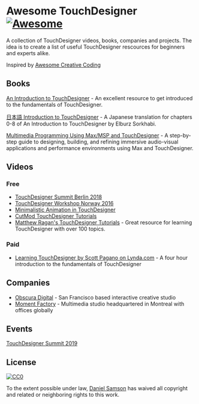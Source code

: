 # Awesome TouchDesigner [![Awesome](https://cdn.rawgit.com/sindresorhus/awesome/d7305f38d29fed78fa85652e3a63e154dd8e8829/media/badge.svg)](https://github.com/sindresorhus/awesome)

A collection of TouchDesigner videos, books, companies and projects. The idea is to create a list of useful TouchDesigner rescources for beginners and experts alike.

Inspired by [Awesome Creative Coding](https://github.com/terkelg/awesome-creative-coding/)

## Books

[An Introduction to TouchDesigner](http://book.nvoid.com) - An excellent resource to get introduced to the fundamentals of TouchDesigner.

[日本語 Introduction to TouchDesigner](http://d35rzo48ywhnw2.cloudfront.net/JP_Introduction_to_TouchDesigner.zip) - A Japanese translation for chapters 0-8 of An Introduction to TouchDesigner by Elburz Sorkhabi.

[Multimedia Programming Using Max/MSP and TouchDesigner](https://www.packtpub.com/hardware-and-creative/multimedia-programming-using-maxmsp-and-touchdesigner) - A step-by-step guide to designing, building, and refining immersive audio-visual applications and performance environments using Max and TouchDesigner.

## Videos
### Free

- [TouchDesigner Summit Berlin 2018](https://www.youtube.com/playlist?list=PLSqkC3f_BStzZ9CyGW9ahN8Sb_zoCWak1)
- [TouchDesigner Workshop Norway 2016](https://www.youtube.com/playlist?list=PLSqkC3f_BStweh-7ZF8L3oyeJWLP2aYTw)
- [Minimalistic Animation in TouchDesigner](https://www.youtube.com/playlist?list=PLrd6p_jNA0y3_SxpgqlL0asBlVOaHlc7D)
- [CutMod TouchDesigner Tutorials](https://www.youtube.com/playlist?list=PL4XNsp-R8i-LU7EdJr7kWKPlmi0vGGgDZ)
- [Matthew Ragan's TouchDesigner Tutorials](http://matthewragan.com/teaching-resources/touchdesigner/) - Great resource for learning TouchDesigner with over 100 topics.

### Paid

- [Learning TouchDesigner by Scott Pagano on Lynda.com](https://www.lynda.com/course-tutorials/Learn-TouchDesigner/513599-2.html) - A four hour introduction to the fundamentals of TouchDesigner

## Companies

- [Obscura Digital](http://obscuradigital.com/) - San Francisco based interactive creative studio
- [Moment Factory](https://momentfactory.com/) - Multimedia studio headquartered in Montreal with offices globally

## Events

[TouchDesigner Summit 2019](https://derivative.ca/events/2019/TDSummit2019/)

## License

[![CC0](http://mirrors.creativecommons.org/presskit/buttons/88x31/svg/cc-zero.svg)](https://creativecommons.org/publicdomain/zero/1.0/)

To the extent possible under law, [Daniel Samson](http://danielsamson.com) has waived all copyright and related or neighboring rights to this work.
